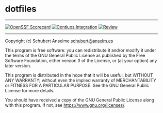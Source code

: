 # dotfiles

---

[![OpenSSF Scorecard][ossf-score-badge]][ossf-score-link]
[![Contiuos Integration][ci-badge]][ci-link]
[![Review][review-badge]][review-link]

[ossf-score-badge]: https://api.securityscorecards.dev/projects/github.com/anselmes/dotfiles/badge
[ossf-score-link]: https://securityscorecards.dev/viewer/?uri=github.com/anselmes/dotfiles
[ci-badge]: https://github.com/anselmes/dotfiles/actions/workflows/cicd.yml/badge.svg
[ci-link]: https://github.com/anselmes/dotfiles/actions/workflows/cicd.yml
[review-badge]: https://github.com/anselmes/dotfiles/actions/workflows/required/anselmes/cicd/.github/workflows/review.yml/badge.svg
[review-link]: https://github.com/anselmes/dotfiles/actions/workflows/required/anselmes/cicd/.github/workflows/review.yml

---

Copyright (c) Schubert Anselme <schubert@anselm.es>

This program is free software: you can redistribute it and/or modify
it under the terms of the GNU General Public License as published by
the Free Software Foundation, either version 3 of the License, or
(at your option) any later version.

This program is distributed in the hope that it will be useful,
but WITHOUT ANY WARRANTY; without even the implied warranty of
MERCHANTABILITY or FITNESS FOR A PARTICULAR PURPOSE. See the
GNU General Public License for more details.

You should have received a copy of the GNU General Public License
along with this program. If not, see <https://www.gnu.org/licenses/>.
